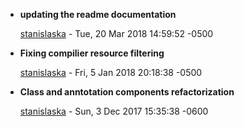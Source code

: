 
* __updating the readme documentation__

    [stanislaska](mailto:koffi.ass@gmail.com) - Tue, 20 Mar 2018 14:59:52 -0500
    
    

* __Fixing compilier resource filtering__

    [stanislaska](mailto:koffi.ass@gmail.com) - Fri, 5 Jan 2018 20:18:38 -0500
    
    

* __Class and anntotation components refactorization__

    [stanislaska](mailto:github@djanta.io) - Sun, 3 Dec 2017 15:35:38 -0600
    
    


